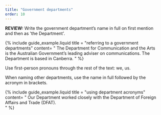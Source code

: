 ```yaml
---
title: "Government departments"
order: 10
---
```


**REVIEW:** Write the government department’s name in full on first mention and then as 'the Department'.

{% include guide_example.liquid
  title = "referring to a government departments"
  content= "
The Department for Communication and the Arts is the Australian Government’s leading adviser on communications. The Department is based in Canberra.
"
%}

Use first-person pronouns through the rest of the text: we, us.

When naming other departments, use the name in full followed by the acronym in brackets.

{% include guide_example.liquid
  title = "using department acronyms"
  content= "
Our Department worked closely with the Department of Foreign Affairs and Trade (DFAT).  
"
%}
